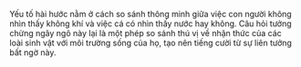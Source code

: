 Yếu tố hài hước nằm ở cách so sánh thông minh giữa việc con người không nhìn thấy không khí và việc cá có nhìn thấy nước hay không. Câu hỏi tưởng chừng ngây ngô này lại là một phép so sánh thú vị về nhận thức của các loài sinh vật với môi trường sống của họ, tạo nên tiếng cười từ sự liên tưởng bất ngờ này.